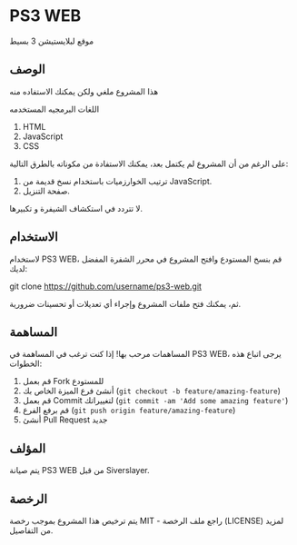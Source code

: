 # PS3 WEB

موقع لبلايستيشن 3 بسيط
## الوصف

هذا المشروع ملغي ولكن يمكنك الاستفاده منه 

اللغات البرمجيه المستخدمه 

1. HTML
2. JavaScript
3. CSS

على الرغم من أن المشروع لم يكتمل بعد، يمكنك الاستفادة من مكوناته بالطرق التالية:

1. ترتيب الخوارزميات باستخدام نسخ قديمة من JavaScript.
2. صفحة التنزيل.

لا تتردد في استكشاف الشيفرة و تكبيرها.

## الاستخدام

لاستخدام PS3 WEB، قم بنسخ المستودع وافتح المشروع في محرر الشفرة المفضل لديك:

git clone https://github.com/username/ps3-web.git


ثم، يمكنك فتح ملفات المشروع وإجراء أي تعديلات أو تحسينات ضرورية.

## المساهمة

المساهمات مرحب بها! إذا كنت ترغب في المساهمة في PS3 WEB، يرجى اتباع هذه الخطوات:

1. قم بعمل Fork للمستودع
2. أنشئ فرع الميزة الخاص بك (`git checkout -b feature/amazing-feature`)
3. قم بعمل Commit لتغييراتك (`git commit -am 'Add some amazing feature'`)
4. قم برفع الفرع (`git push origin feature/amazing-feature`)
5. أنشئ Pull Request جديد

## المؤلف

يتم صيانة PS3 WEB من قبل Siverslayer.

## الرخصة

يتم ترخيص هذا المشروع بموجب رخصة MIT - راجع ملف الرخصة (LICENSE) لمزيد من التفاصيل.
